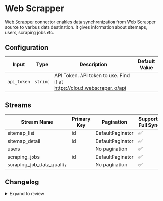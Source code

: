 # Web Scrapper
[Web Scrapper](https://webscraper.io/documentation/web-scraper-cloud/api) connector enables data synchronization from Web Scrapper source to various data destination. It gives information about sitemaps, users, scraping jobs etc.

## Configuration

| Input | Type | Description | Default Value |
|-------|------|-------------|---------------|
| `api_token` | `string` | API Token. API token to use. Find it at https://cloud.webscraper.io/api |  |

## Streams
| Stream Name | Primary Key | Pagination | Supports Full Sync | Supports Incremental |
|-------------|-------------|------------|---------------------|----------------------|
| sitemap_list | id | DefaultPaginator | ✅ |  ❌  |
| sitemap_detail | id | DefaultPaginator | ✅ |  ❌  |
| users |  | No pagination | ✅ |  ❌  |
| scraping_jobs | id | DefaultPaginator | ✅ |  ❌  |
| scraping_job_data_quality |  | No pagination | ✅ |  ❌  |

## Changelog

<details>
  <summary>Expand to review</summary>

| Version          | Date              | Pull Request | Subject        |
|------------------|-------------------|--------------|----------------|
| 0.0.23 | 2025-05-24 | [59950](https://github.com/airbytehq/airbyte/pull/59950) | Update dependencies |
| 0.0.22 | 2025-05-04 | [59544](https://github.com/airbytehq/airbyte/pull/59544) | Update dependencies |
| 0.0.21 | 2025-04-26 | [58960](https://github.com/airbytehq/airbyte/pull/58960) | Update dependencies |
| 0.0.20 | 2025-04-19 | [58538](https://github.com/airbytehq/airbyte/pull/58538) | Update dependencies |
| 0.0.19 | 2025-04-12 | [58024](https://github.com/airbytehq/airbyte/pull/58024) | Update dependencies |
| 0.0.18 | 2025-04-05 | [57418](https://github.com/airbytehq/airbyte/pull/57418) | Update dependencies |
| 0.0.17 | 2025-03-29 | [56827](https://github.com/airbytehq/airbyte/pull/56827) | Update dependencies |
| 0.0.16 | 2025-03-22 | [56322](https://github.com/airbytehq/airbyte/pull/56322) | Update dependencies |
| 0.0.15 | 2025-03-08 | [55614](https://github.com/airbytehq/airbyte/pull/55614) | Update dependencies |
| 0.0.14 | 2025-03-01 | [55086](https://github.com/airbytehq/airbyte/pull/55086) | Update dependencies |
| 0.0.13 | 2025-02-22 | [54465](https://github.com/airbytehq/airbyte/pull/54465) | Update dependencies |
| 0.0.12 | 2025-02-15 | [54038](https://github.com/airbytehq/airbyte/pull/54038) | Update dependencies |
| 0.0.11 | 2025-02-08 | [53556](https://github.com/airbytehq/airbyte/pull/53556) | Update dependencies |
| 0.0.10 | 2025-02-01 | [53102](https://github.com/airbytehq/airbyte/pull/53102) | Update dependencies |
| 0.0.9 | 2025-01-25 | [52396](https://github.com/airbytehq/airbyte/pull/52396) | Update dependencies |
| 0.0.8 | 2025-01-18 | [51429](https://github.com/airbytehq/airbyte/pull/51429) | Update dependencies |
| 0.0.7 | 2024-12-28 | [50754](https://github.com/airbytehq/airbyte/pull/50754) | Update dependencies |
| 0.0.6 | 2024-12-21 | [50370](https://github.com/airbytehq/airbyte/pull/50370) | Update dependencies |
| 0.0.5 | 2024-12-14 | [49778](https://github.com/airbytehq/airbyte/pull/49778) | Update dependencies |
| 0.0.4 | 2024-12-12 | [49393](https://github.com/airbytehq/airbyte/pull/49393) | Update dependencies |
| 0.0.3 | 2024-12-11 | [49115](https://github.com/airbytehq/airbyte/pull/49115) | Starting with this version, the Docker image is now rootless. Please note that this and future versions will not be compatible with Airbyte versions earlier than 0.64 |
| 0.0.2 | 2024-11-04 | [48269](https://github.com/airbytehq/airbyte/pull/48269) | Update dependencies |
| 0.0.1 | 2024-10-29 | | Initial release by [@bishalbera](https://github.com/bishalbera) via Connector Builder |

</details>
